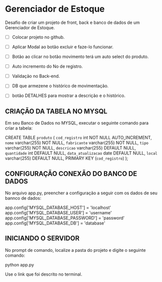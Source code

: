 # Gerenciador de Estoque
 Desafio de criar um projeto de front, back e banco de dados de um Gerenciador de Estoque.

- [ ] Colocar projeto no github.
- [ ] Aplicar Modal ao botão excluir e faze-lo funcionar.
- [ ] Botão ao clicar no botão movimento terá um auto select do produto.
- [ ] Auto incremento do No de registro.
- [ ] Validação no Back-end.
- [ ] DB que armezene o histórico de movimentação.
- [ ] botão DETALHES para mostrar a descrição e o histórico.


## CRIAÇÃO DA TABELA NO MYSQL

Em seu Banco de Dados no MYSQL, executar o seguinte comando para criar a tabela:

CREATE TABLE `produto` (
  `cod_registro` int NOT NULL AUTO_INCREMENT,
  `nome` varchar(255) NOT NULL,
  `fabricante` varchar(255) NOT NULL,
  `tipo` varchar(255) NOT NULL,
  `descricao` varchar(255) DEFAULT NULL,
  `quantidade` int DEFAULT NULL,
  `data_atualizacao` date DEFAULT NULL,
  `local` varchar(255) DEFAULT NULL,
  PRIMARY KEY (`cod_registro`)
);

## CONFIGURAÇÃO CONEXÃO DO BANCO DE DADOS

No arquivo app.py, preencher a configuração a seguir com os dados de seu bannco de dados:

app.config['MYSQL_DATABASE_HOST'] = 'localhost'
app.config['MYSQL_DATABASE_USER'] = 'username'
app.config['MYSQL_DATABASE_PASSWORD'] = 'password'
app.config['MYSQL_DATABASE_DB'] = 'database'

## INICIANDO O SERVIDOR

No prompt de comando, localize a pasta do projeto e digite o seguinte comando:

python app.py

Use o link que foi descrito no terminal.
